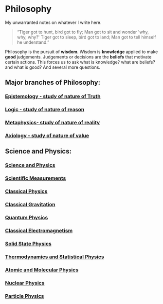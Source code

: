 # Philosophy
My unwarranted notes on whatever I write here.

> “Tiger got to hunt, bird got to fly; Man got to sit and wonder 'why, why, why?'
> Tiger got to sleep, bird got to land; Man got to tell himself he understand.”

Philosophy is the pursuit of **wisdom**. Wisdom is **knowledge** applied to make **good** judgements.
Judgements or decisions are the **beliefs** that motivate certain actions.
This forces us to ask what is knowledge? what are beliefs? and what is good? And several more questions.

## Major branches of Philosophy:
### [Epistemology - study of nature of Truth](https://uv-1999.github.io/notes/epistemology)
### [Logic - study of nature of reason](https://uv-1999.github.io/notes/logic)
### [Metaphysics- study of nature of reality](https://uv-1999.github.io/notes/metaphysics)
### [Axiology - study of nature of value](https://uv-1999.github.io/notes/axiology)

## Science and Physics:
### [Science and Physics](https://uv-1999.github.io/notes/science)
### [Scientific Measurements](https://uv-1999.github.io/notes/physics/measure)
### [Classical Physics](https://uv-1999.github.io/notes/physics/classical)
### [Classical Gravitation](https://uv-1999.github.io/notes/physics/gravity)
### [Quantum Physics](https://uv-1999.github.io/notes/physics/quantum)
### [Classical Electromagnetism](https://uv-1999.github.io/notes/physics/emt)
### [Solid State Physics](https://uv-1999.github.io/notes/physics/solid)
### [Thermodynamics and Statistical Physics](https://uv-1999.github.io/notes/physics/thermal)
### [Atomic and Molecular Physics](https://uv-1999.github.io/notes/physics/amol)
### [Nuclear Physics](https://uv-1999.github.io/notes/physics/nuclear)
### [Particle Physics](https://uv-1999.github.io/notes/physics/particle)
